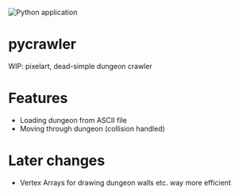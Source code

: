![Python application](https://github.com/cgloeckner/pycrawler/workflows/pycrawler/badge.svg?branch=master)

# pycrawler

WIP: pixelart, dead-simple dungeon crawler

# Features

- Loading dungeon from ASCII file
- Moving through dungeon (collision handled)

# Later changes

- Vertex Arrays for drawing dungeon walls etc. way more efficient

